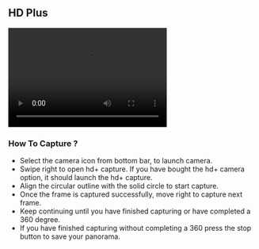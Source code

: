 ## HD Plus

<video src="https://splice.gopro.com/v?id=75NkAE" width="320" height="200" controls preload></video>

### How To Capture ?

- Select the camera icon from bottom bar, to launch camera.
- Swipe right to open hd+ capture. If you have bought the hd+ camera option, it should launch the hd+ capture.
- Align the circular outline with the solid circle to start capture.
- Once the frame is captured successfully, move right to capture next frame.
- Keep continuing until you have finished capturing or have completed a 360 degree.
- If you have finished capturing without completing a 360 press the stop button to save your panorama. 
